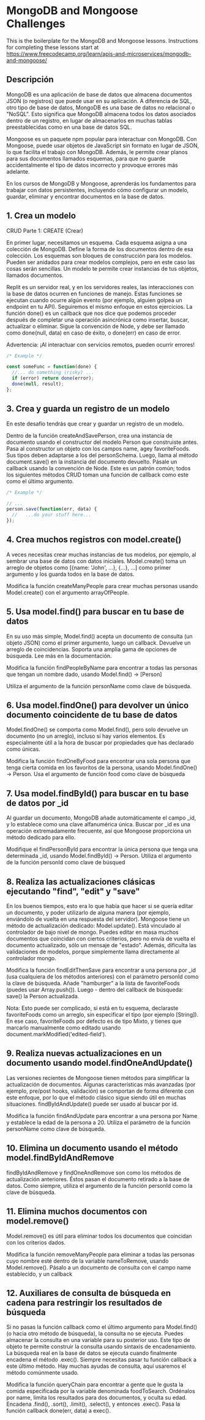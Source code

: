 # MongoDB and Mongoose Challenges

This is the boilerplate for the MongoDB and Mongoose lessons. Instructions for completing these lessons start at https://www.freecodecamp.org/learn/apis-and-microservices/mongodb-and-mongoose/

## Descripción

MongoDB es una aplicación de base de datos que almacena documentos JSON (o registros) que puede usar en su aplicación. A diferencia de SQL, otro tipo de base de datos, MongoDB es una base de datos no relacional o "NoSQL". Esto significa que MongoDB almacena todos los datos asociados dentro de un registro, en lugar de almacenarlos en muchas tablas preestablecidas como en una base de datos SQL.

Mongoose es un paquete npm popular para interactuar con MongoDB. Con Mongoose, puede usar objetos de JavaScript sin formato en lugar de JSON, lo que facilita el trabajo con MongoDB. Además, le permite crear planos para sus documentos llamados esquemas, para que no guarde accidentalmente el tipo de datos incorrecto y provoque errores más adelante.

En los cursos de MongoDB y Mongoose, aprenderás los fundamentos para trabajar con datos persistentes, incluyendo cómo configurar un modelo, guardar, eliminar y encontrar documentos en la base de datos.

## 1. Crea un modelo
CRUD Parte 1: CREATE (Crear)

En primer lugar, necesitamos un esquema. Cada esquema asigna a una colección de MongoDB. Define la forma de los documentos dentro de esa colección. Los esquemas son bloques de construcción para los modelos. Pueden ser anidados para crear modelos complejos, pero en este caso las cosas serán sencillas. Un modelo te permite crear instancias de tus objetos, llamados documentos.

Replit es un servidor real, y en los servidores reales, las interacciones con la base de datos ocurren en funciones de manejo. Estas funciones se ejecutan cuando ocurre algún evento (por ejemplo, alguien golpea un endpoint en tu API). Seguiremos el mismo enfoque en estos ejercicios. La función done() es un callback que nos dice que podemos proceder después de completar una operación asincrónica como insertar, buscar, actualizar o eliminar. Sigue la convención de Node, y debe ser llamado como done(null, data) en caso de éxito, o done(err) en caso de error.

Advertencia: ¡Al interactuar con servicios remotos, pueden ocurrir errores!

```javascript
/* Example */

const someFunc = function(done) {
  //... do something (risky) ...
  if (error) return done(error);
  done(null, result);
};
```

## 3. Crea y guarda un registro de un modelo

En este desafío tendrás que crear y guardar un registro de un modelo.

Dentro de la función createAndSavePerson, crea una instancia de documento usando el constructor del modelo Person que construiste antes. Pasa al constructor un objeto con los campos name, agey favoriteFoods. Sus tipos deben adaptarse a los del personSchema. Luego, llama al método document.save() en la instancia del documento devuelto. Pásale un callback usando la convención de Node. Este es un patrón común; todos los siguientes métodos CRUD toman una función de callback como este como el último argumento.

```javascript
/* Example */

// ...
person.save(function(err, data) {
  //   ...do your stuff here...
});
```
## 4. Crea muchos registros con model.create()

A veces necesitas crear muchas instancias de tus modelos, por ejemplo, al sembrar una base de datos con datos iniciales. Model.create() toma un arreglo de objetos como [{name: 'John', ...}, {...}, ...] como primer argumento y los guarda todos en la base de datos.

Modifica la función createManyPeople para crear muchas personas usando Model.create() con el argumento arrayOfPeople.

## 5. Usa model.find() para buscar en tu base de datos

En su uso más simple, Model.find() acepta un documento de consulta (un objeto JSON) como el primer argumento, luego un callback. Devuelve un arreglo de coincidencias. Soporta una amplia gama de opciones de búsqueda. Lee más en la documentación.

Modifica la función findPeopleByName para encontrar a todas las personas que tengan un nombre dado, usando Model.find() -> [Person]

Utiliza el argumento de la función personName como clave de búsqueda.


## 6. Usa model.findOne() para devolver un único documento coincidente de tu base de datos

Model.findOne() se comporta como Model.find(), pero solo devuelve un documento (no un arreglo), incluso si hay varios elementos. Es especialmente útil a la hora de buscar por propiedades que has declarado como únicas.

Modifica la función findOneByFood para encontrar una sola persona que tenga cierta comida en los favoritos de la persona, usando Model.findOne() -> Person. Usa el argumento de función food como clave de búsqueda

## 7. Usa model.findById() para buscar en tu base de datos por _id

Al guardar un documento, MongoDB añade automáticamente el campo _id, y lo establece como una clave alfanumérica única. Buscar por _id es una operación extremadamente frecuente, así que Mongoose proporciona un método dedicado para ello.

Modifique el findPersonById para encontrar la única persona que tenga una determinada _id, usando Model.findById() -> Person. Utiliza el argumento de la función personId como clave de búsqued

## 8. Realiza las actualizaciones clásicas ejecutando "find", "edit" y "save"

En los buenos tiempos, esto era lo que había que hacer si se quería editar un documento, y poder utilizarlo de alguna manera (por ejemplo, enviándolo de vuelta en una respuesta del servidor). Mongoose tiene un método de actualización dedicado: Model.update(). Está vinculado al controlador de bajo nivel de mongo. Puedes editar en masa muchos documentos que coincidan con ciertos criterios, pero no envía de vuelta el documento actualizado, sólo un mensaje de "estado". Además, dificulta las validaciones de modelos, porque simplemente llama directamente al controlador mongo.

Modifica la función findEditThenSave para encontrar a una persona por _id (usa cualquiera de los métodos anteriores) con el parámetro personId como la clave de búsqueda. Añade "hamburger" a la lista de favoriteFoods (puedes usar Array.push()). Luego - dentro del callback de búsqueda: save() la Person actualizada.

Nota: Esto puede ser complicado, si está en tu esquema, declaraste favoriteFoods como un arreglo, sin especificar el tipo (por ejemplo [String]). En ese caso, favoriteFoods por defecto es de tipo Mixto, y tienes que marcarlo manualmente como editado usando document.markModified('edited-field').

## 9. Realiza nuevas actualizaciones en un documento usando model.findOneAndUpdate()

Las versiones recientes de Mongoose tienen métodos para simplificar la actualización de documentos. Algunas características más avanzadas (por ejemplo, pre/post hooks, validación) se comportan de forma diferente con este enfoque, por lo que el método clásico sigue siendo útil en muchas situaciones. findByIdAndUpdate() puede ser usado al buscar por id.

Modifica la función findAndUpdate para encontrar a una persona por Name y establece la edad de la persona a 20. Utiliza el parámetro de la función personName como clave de búsqueda.

## 10. Elimina un documento usando el método model.findByIdAndRemove

findByIdAndRemove y findOneAndRemove son como los métodos de actualización anteriores. Éstos pasan el documento retirado a la base de datos. Como siempre, utiliza el argumento de la función personId como la clave de búsqueda.

## 11. Elimina muchos documentos con model.remove()

Model.remove() es útil para eliminar todos los documentos que coincidan con los criterios dados.

Modifica la función removeManyPeople para eliminar a todas las personas cuyo nombre esté dentro de la variable nameToRemove, usando Model.remove(). Pásalo a un documento de consulta con el campo name establecido, y un callback

## 12. Auxiliares de consulta de búsqueda en cadena para restringir los resultados de búsqueda

Si no pasas la función callback como el último argumento para Model.find() (o hacia otro método de búsqueda), la consulta no se ejecuta. Puedes almacenar la consulta en una variable para su posterior uso. Este tipo de objeto te permite construir la consulta usando sintaxis de encadenamiento. La búsqueda real en la base de datos se ejecuta cuando finalmente encadena el método .exec(). Siempre necesitas pasar tu función callback a este último método. Hay muchas ayudas de consulta, aquí usaremos el método comúnmente usado.

Modifica la función queryChain para encontrar a gente que le gusta la comida especificada por la variable denominada foodToSearch. Ordénalos por name, limita los resultados para dos documentos, y oculta su edad. Encadena .find(), .sort(), .limit(), .select(), y entonces .exec(). Pasa la función callback done(err, data) a exec().
